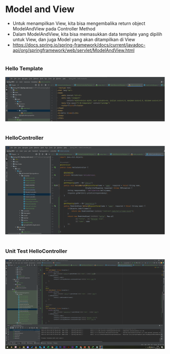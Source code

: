 # Model and View
- Untuk menampilkan View, kita bisa mengembalika return object ModelAndView pada Controller Method
- Dalam ModelAndView, kita bisa memasukkan data template yang dipilih untuk View, dan juga Model yang akan ditampilkan di View
- https://docs.spring.io/spring-framework/docs/current/javadoc-api/org/springframework/web/servlet/ModelAndView.html 


#
### Hello Template
![](img/29.1.png)


#
### HelloController
![](img/29.2.png)

#
### Unit Test HelloController
![](img/29.3.png)